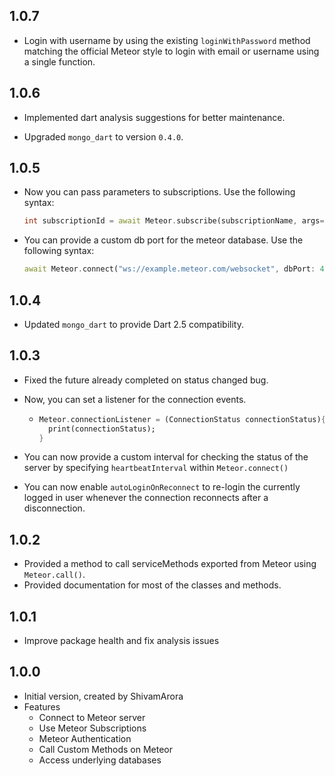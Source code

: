 ## 1.0.7

- Login with username by using the existing `loginWithPassword` method matching the official Meteor style to login with email or username using a single function.

## 1.0.6

- Implemented dart analysis suggestions for better maintenance.

- Upgraded `mongo_dart` to version `0.4.0`.

  

## 1.0.5

- Now you can pass parameters to subscriptions. Use the following syntax:

  ```dart
  int subscriptionId = await Meteor.subscribe(subscriptionName, args=[arg1,arg2]);
  ```

- You can provide a custom db port for the meteor database. Use the following syntax:

  ```dart
  await Meteor.connect("ws://example.meteor.com/websocket", dbPort: 4001);
  ```

  

## 1.0.4

- Updated `mongo_dart` to provide Dart 2.5 compatibility.



## 1.0.3

- Fixed the future already completed on status changed bug.

- Now, you can set a listener for the connection events.

  - ```dart
    Meteor.connectionListener = (ConnectionStatus connectionStatus){
      print(connectionStatus);
    }
    ```

- You can now provide a custom interval for checking the status of the server by specifying `heartbeatInterval` within `Meteor.connect()`

- You can now enable `autoLoginOnReconnect` to re-login the currently logged in user whenever the connection reconnects after a disconnection.



## 1.0.2

- Provided a method to call serviceMethods exported from Meteor using `Meteor.call()`.
- Provided documentation for most of the classes and methods.



## 1.0.1

- Improve package health and fix analysis issues



## 1.0.0

- Initial version, created by ShivamArora
- Features
  - Connect to Meteor server
  - Use Meteor Subscriptions
  - Meteor Authentication
  - Call Custom Methods on Meteor
  - Access underlying databases
